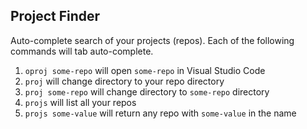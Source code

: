 ## Project Finder

Auto-complete search of your projects (repos). Each of the following commands will tab auto-complete.

1. `oproj some-repo` will open `some-repo` in Visual Studio Code
1. `proj` will change directory to your repo directory
1. `proj some-repo` will change directory to `some-repo` directory
1. `projs` will list all your repos
1. `projs some-value` will return any repo with `some-value` in the name
